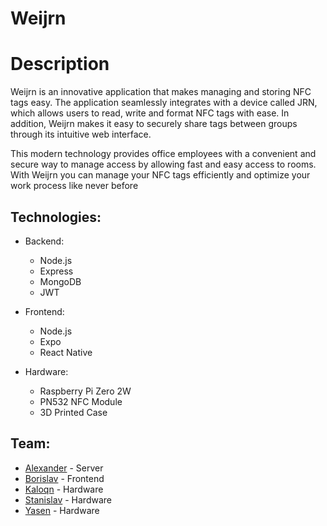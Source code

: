 # Weijrn

# Description

Weijrn is an innovative application that makes managing and storing NFC tags easy. The application seamlessly integrates with a device called JRN, which allows users to read, write and format NFC tags with ease. In addition, Weijrn makes it easy to securely share tags between groups through its intuitive web interface.

This modern technology provides office employees with a convenient and secure way to manage access by allowing fast and easy access to rooms. With Weijrn you can manage your NFC tags efficiently and optimize your work process like never before

## Technologies:

- Backend:

  - Node.js
  - Express
  - MongoDB
  - JWT

- Frontend:

  - Node.js
  - Expo
  - React Native

- Hardware:
  - Raspberry Pi Zero 2W
  - PN532 NFC Module
  - 3D Printed Case

## Team:

- [Alexander](https://github.com/ProGamer2711) - Server
- [Borislav](https://github.com/bobikenobi12) - Frontend
- [Kaloqn](https://github.com/Flychuban) - Hardware
- [Stanislav](https://github.com/StanislavxIvanov) - Hardware
- [Yasen](https://github.com/yasenOfficial) - Hardware
